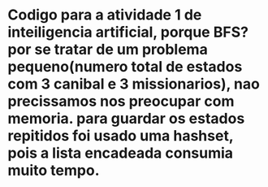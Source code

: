 # Codigo para a atividade 1 de inteiligencia artificial, porque BFS? por se tratar de um problema pequeno(numero total de estados com 3 canibal e 3 missionarios), nao precissamos nos preocupar com memoria. para guardar os estados repitidos foi usado uma hashset, pois a lista encadeada consumia muito tempo.
